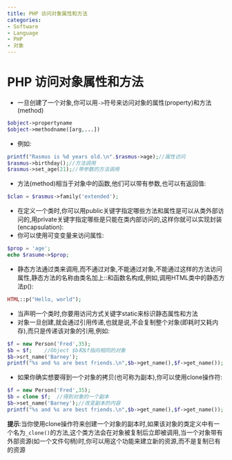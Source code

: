 ```yaml
---
title: PHP 访问对象属性和方法
categories:
- Software
- Language
- PHP
- 对象
---
```

# PHP 访问对象属性和方法

- 一旦创建了一个对象,你可以用`->`符号来访问对象的属性(property)和方法(method)

```php
$object->propertyname
$object->methodname([arg,...])
```

- 例如:

```php
printf("Rasmus is %d years old.\n".$rasmus->age);//属性访问
$rasmus->birthday();//方法调用
$rasmus->set_age(21);//带参数的方法调用
```

- 方法(method)相当于对象中的函数,他们可以带有参数,也可以有返回值:

```php
$clan = $rasmus->family('extended');
```

- 在定义一个类时,你可以用public关键字指定哪些方法和属性是可以从类外部访问的,用private关键字指定哪些是只能在类内部访问的,这样你就可以实现封装(encapsulation):
- 你可以使用可变变量来访问属性:

```php
$prop = 'age';
echo $rasume->$prop;
```

- 静态方法通过类来调用,而不通过对象,不能通过对象,不能通过这样的方法访问属性,静态方法的名称由类名加上::和函数名构成,例如,调用HTML类中的静态方法p():

```php
HTML::p("Hello, world");
```

- 当声明一个类时,你要用访问方式关键字static来标识静态属性和方法
- 对象一旦创建,就会通过引用传递,也就是说,不会复制整个对象(即耗时又耗内存),而只是传递该对象的引用,例如:

```php
$f = new Person('Fred',35);
$b = $f;	//Object $b和$f指向相同的对象
$b->srt_name('Barney');
printf("%s and %s are best friends.\n",$b->get_name(),$f->get_name());	//输出:Barney and Barney are best friends.
```

- 如果你确实想要得到一个对象的拷贝(也可称为副本),你可以使用clone操作符:

```php
$f = new Person('Fred',35);
$b = clone $f;	//得到对象的一个副本
$b->set_name('Barney');//改变副本的内容
printf("%s and %s are best friends.\n",$b->get_name(),$f->get_name());	//输出:Fred and Barney are best friends.
```

**提示**:当你使用clone操作符来创建一个对象的副本时,如果该对象的类定义中有一个名为`_clone()`的方法,这个类方法会在对象被复制后立即被调用,当一个对象带有外部资源(如一个文件句柄)时,你可以用这个功能来建立新的资源,而不是复制已有的资源